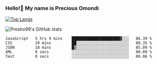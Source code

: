 ### Hello!👋 My name is Precious Omondi 

[![Top Langs](https://github-readme-stats.vercel.app/api/top-langs/?username=Presho99&langs_count=8&theme=dark)](https://github.com/Presho99/github-readme-stats)

![Presho99's GitHub stats](https://github-readme-stats.vercel.app/api?username=Presho99&show_icons=true&theme=dark)

<!--START_SECTION:waka-->

```text
JavaScript   5 hrs 9 mins    █████████████████████▓░░░   86.39 %
CSS          29 mins         ██░░░░░░░░░░░░░░░░░░░░░░░   08.35 %
JSON         18 mins         █▒░░░░░░░░░░░░░░░░░░░░░░░   05.09 %
XML          0 secs          ░░░░░░░░░░░░░░░░░░░░░░░░░   00.09 %
Text         0 secs          ░░░░░░░░░░░░░░░░░░░░░░░░░   00.06 %
```

<!--END_SECTION:waka-->

